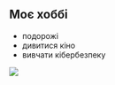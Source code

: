 ## Моє хоббі

*   подорожі
*   дивитися кіно
*   вивчати кібербезпеку

![](https://33333.cdn.cke-cs.com/kSW7V9NHUXugvhoQeFaf/images/bbfab2780f62c928f24dcd5b3e1045a978034eb24ba3797e.jpg)
